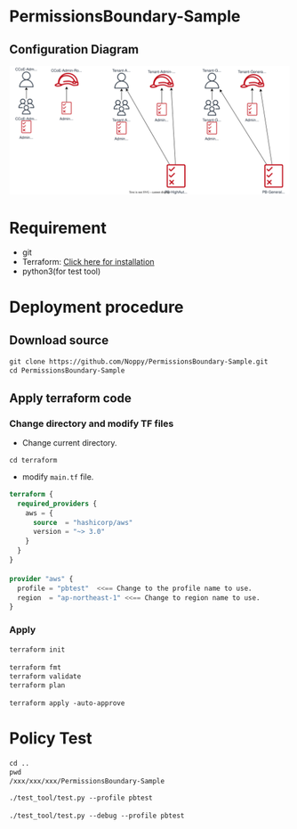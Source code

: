 # PermissionsBoundary-Sample
## Configuration Diagram
![Permission Boundary sample](./Documents/arch.svg)



# Requirement
- git
- Terraform:  [Click here for installation](https://learn.hashicorp.com/tutorials/terraform/install-cli?in=terraform/aws-get-started)
- python3(for test tool)

# Deployment procedure
## Download source
```shell
git clone https://github.com/Noppy/PermissionsBoundary-Sample.git
cd PermissionsBoundary-Sample
```
## Apply terraform code
### Change directory and modify TF files
- Change current directory.
```shell
cd terraform
```
- modify `main.tf` file.
```tf
terraform {
  required_providers {
    aws = {
      source  = "hashicorp/aws"
      version = "~> 3.0"
    }
  }
}

provider "aws" {
  profile = "pbtest"  <<== Change to the profile name to use.
  region  = "ap-northeast-1" <<== Change to region name to use.
}
```
### Apply
```shell
terraform init

terraform fmt
terraform validate
terraform plan

terraform apply -auto-approve

```

# Policy Test
```shell
cd ..
pwd
/xxx/xxx/xxx/PermissionsBoundary-Sample
```

```shell
./test_tool/test.py --profile pbtest

./test_tool/test.py --debug --profile pbtest
```